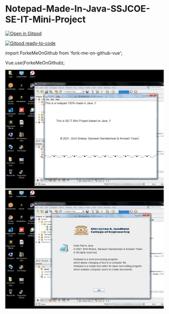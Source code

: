 # Notepad-Made-In-Java-SSJCOE-SE-IT-Mini-Project



[![Open in Gitpod](https://gitpod.io/button/open-in-gitpod.svg)](https://gitpod.io/#https://github.com/smitshetye/Notepad-Made-In-Java-SSJCOE-SE-IT-Mini-Project)

[![Gitpod ready-to-code](https://img.shields.io/badge/Gitpod-ready--to--code-908a85?logo=gitpod)](https://gitpod.io/#https://github.com/smitshetye/Notepad-Made-In-Java-SSJCOE-SE-IT-Mini-Project)

import ForkeMeOnGithub from 'fork-me-on-github-vue';

Vue.use(ForkeMeOnGithub);

<template>
  ...
  <Ribbon
    v-bind="ribbonOptions"
  ></Ribbon>
  ...
</template>
<script>
  ...
  data() {
    return {
      ribbonOptions: {
        text: 'Fork me on GitHub',
        linkUrl: pkg.repository.url,
        fixed: true
      }
    }
  }
  ...
</script>

![alt text](https://github.com/smitshetye/Notepad-Made-In-Java-SSJCOE-SE-IT-Mini-Project/blob/main/images/Notepad_Made_In-Java_SSJCOE_SE_IT_Mini_Project.JPG?raw=true)
![alt text](https://github.com/smitshetye/Notepad-Made-In-Java-SSJCOE-SE-IT-Mini-Project/blob/main/images/Notepad_Made_In-Java_SSJCOE_SE_IT_Mini_Project_1.JPG?raw=true)
